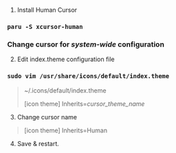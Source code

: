 1. Install Human Cursor 

### `paru -S xcursor-human`

### **Change cursor for _system-wide_ configuration**

2. Edit index.theme configuration file

### `sudo vim /usr/share/icons/default/index.theme`

> 
> ~/.icons/default/index.theme
> 
> [icon theme] 
> Inherits=_cursor_theme_name_

3. Change cursor name 

> [icon theme] 
> Inherits=Human

4. Save & restart.